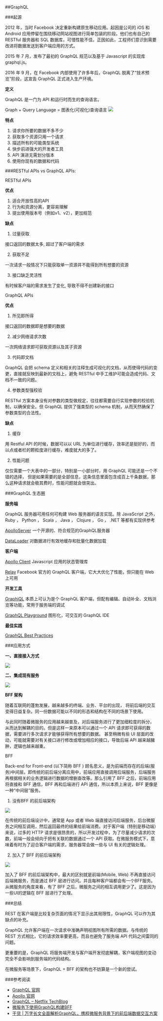 ##GraphQL

###起源

2012 年，当时 Facebook 决定重新构建原生移动应用。起因是公司的 iOS 和 Android 应用停留在围绕移动网站视图进行简单包装的阶段。他们也有自己的 RESTful 服务器和 SQL 数据库，可惜性能不佳。正因如此，工程师们意识到需要改进将数据发送到客户端应用的方式。

2015 年 7 月，发布了最初的 GraphQL 规范以及基于 Javascript 的实现库 graphql.js。

2016 年 9 月，在 Facebook 内部使用了许多年后，GraphQL 脱离了“技术预览”阶段，这宣告 GraphQL 正式进入生产环境。


**定义**

GraphQL 是一门为 API 和运行时而生的查询语言。

Graph + Query Language = 图表化(可视化)查询语言
![](../images/graphql_1.png)


**特点**

1. 请求你所要的数据不多不少
2. 获取多个资源只用一个请求
3. 描述所有的可能类型系统
4. 快步前进强大的开发者工具 
5. API 演进无需划分版本
6. 使用你现有的数据和代码



###RESTful APIs vs GraphQL APIs:

RESTful APIs

**优点**

1. 适合开放性高的API
2. 行为和资源分离，更容易理解
3. 提出使用版本号（例如v1、v2），更加规范



**缺点**

1. 过量获取

接口返回的数据太多, 超过了客户端的需求

2. 获取不足

一次请求一般情况下只能获取单一资源并不能得到所有想要的资源

3. 接口缺乏灵活性

有时候客户端的需求发生了变化, 导致不得不创建新的接口



GraphQL APIs

**优点**

1. 所见即所得

接口返回的数据即是想要的数据

2. 减少网络请求次数 

一次网络请求即可获取资源以及其子资源

3. 代码即文档

GraphQL 会把 schema 定义和相关的注释生成可视化的文档，从而使得代码的变更，直接就反映到最新的文档上，避免 RESTful 中手工维护可能会造成代码、文档不一致的问题。

4. 参数类型强校验

RESTful 方案本身没有对参数的类型做规定，往往都需要自行实现参数的校验机制，以确保安全。但 GraphQL 提供了强类型的 schema 机制，从而天然确保了参数类型的合法性。



**缺点**

1. 缓存

用 Restful API 的时候，数据可以以 URL 为单位进行缓存，效率还是挺好的，而以点或者栏的颗粒度进行缓存，难度就大的多了。

2. 性能问题

仅仅需要一个大表中的一部分，特别是一小部分时，用 GraphQL 可能还是一个不错的选择， 但是如果需要的是全部信息，这条信息里面包含成百上千条数据，那么这种请求就会极其费时，性能问题就会很突出。



###GraphQL 生态圈

**服务端**

GraphQL 服务器可用任何可构建 Web 服务器的语言实现。除 JavaScript 之外， Ruby ， Python ， Scala ， Java ， Clojure ， Go ， .NET 等都有实现供参考

[ApolloServer](https://www.apollographql.com/docs/apollo-server/) 一个开源的、符合规范的GraphQL服务器

[DataLoader](https://github.com/graphql/dataloader) 对数据进行有效地缓存和批量化数据加载



**客户端**

[Apollo Client](https://www.apollographql.com/docs/react/) Javascript 应用的状态管理库

[Relay](https://facebook.github.io/relay/) Facebook 官方的 GraphQL 客户端，它大大优化了性能，但只能在 Web 上可用



**开发工具**

[GraphiQL](https://github.com/graphql/graphiql) 本质上可认为是个 GraphQL 客户端，但配有编辑、自动补全、文档浏览等功能，常用于服务端的调试

[GraphQL Playground](https://www.apollographql.com/docs/apollo-server/testing/graphql-playground/) 图形化，可交互的 GraphQL IDE



**最佳实践**

[GraphQL Best Practices](https://graphql.org/learn/best-practices/)



###应用方式

**一、直接接入方式**

![](../images/graphql_2.png)



**二、集成现有服务**

![](../images/graphql_3.png)



**BFF 架构**

随着互联网的蓬勃发展，越来越多的终端、业务、平台的出现， 将前后端的交互变得日益复杂。同一份数据可能以不同的形态和结构在不同的场景下使用。

与此同时随着微服务的应用越来越普及，对后端服务进行了更加细粒度的拆分， 从而达到解耦的目的。但是这样一来原本可以通过一个 API 请求即可获得的数据，需要进行多次请求才能够获得所有想要的数据。 甚至稍微有些 UI 层面的改动，可能就需要对有关接口进行修改或增加相应的接口，导致后端 API 越来越臃肿，逻辑也越来越重。



BFF 

Back-end for Front-end (以下简称 BFF ) 顾名思义，是为前端而存在的后端(服务)中间层。即传统的前后端分离应用中，前端应用直接调用后端服务，后端服务再根据相关的业务逻辑进行数据的增删查改等。那么引用了 BFF 之后，前端应用将直接和 BFF 通信，BFF 再和后端进行 API 通信，所以本质上来说，BFF 更像是一种“中间层”服务。

1. 没有BFF 的前后端架构

![](../images/graphql_4.png)



在传统的前后端设计中，通常是 App 或者 Web 端直接访问后端服务，后台微服务之间相互调用，然后返回最终的结果给前端消费。对于客户端（特别是移动端）来说，过多的 HTTP 请求是很昂贵的，所以开发过程中，为了尽量减少请求的次数，前端一般会倾向于把有关联的数据通过一个 API 获取。在微服务模式下，意味着有时为了迎合客户端的需求，服务器常会做一些与 UI 有关的逻辑处理。



2. 加入了 BFF 的前后端架构

![](../images/graphql_5.png)

加入了 BFF 的前后端架构中，最大的区别就是前端(Mobile, Web) 不再直接访问后端微服务，而是通过 BFF 层进行访问。并且每种客户端都会有一个BFF服务。从微服务的角度来看，有了 BFF 之后，微服务之间的相互调用更少了。这是因为一些UI的逻辑在 BFF 层进行了处理。



###总结

REST 在客户端是比较复杂页面的情况下显示出其局限性，GraphQL 可以作为其缺点的补充。

GraphQL 允许客户端在一次请求中准确声明视图所有所需的数据。与传统的 REST 方式相比，它的请求效率要更高，而且也避免了服务端 API 代码之间雷同的问题。

更重要的是，GraphQL 将服务端开发与客户端开发彻底解耦，客户端视图的变动完全不会影响到服务端的代码结构。

在微服务等场景下，GraphQL + BFF 的架构也不妨算是一个新的尝试。



###参考阅读

- [GraphQL 官网](https://graphql.org/)
- [Apollo 官网](https://www.apollographql.com/)
- [GraphQL – Netflix TechBlog](https://netflixtechblog.com/tagged/graphql)
- [微服务下使用GraphQL构建BFF](https://insights.thoughtworks.cn/use-graphql-build-bff-in-microservices/)
- [干货 | 万字长文全面解析GraphQL，携程微服务背景下的前后端数据交互方案](https://mp.weixin.qq.com/s/PovMmO6ddcpBO5A2WtY89Q)